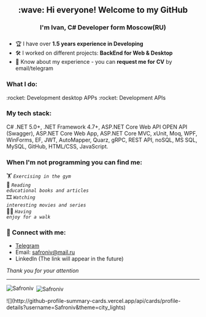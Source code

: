 <h2 align="center">:wave: Hi everyone! Welcome to my GitHub</h2>
<h3 align="center">I'm Ivan, C# Developer form Moscow(RU)</h3>
<h3 align="center"></h3>

- :trophy: I have over **1.5 years experience in Developing**
- :hammer_and_wrench: I worked on different projects: **BackEnd for Web & Desktop**
- 📄 Know about my experience - you can **request me for CV** by email/telegram

<h3 align="left">What I do: </h3>
:rocket: Development desktop APPs
:rocket: Development APIs


<h3 align="left">My tech stack:</h3>
  C# 
  .NET 5.0+, 
  .NET Framework 4.7+, 
  ASP.NET Core Web API OPEN API (Swagger), 
  ASP.NET Core Web App, 
  ASP.NET Core MVC, 
  xUnit, 
  Moq, 
  WPF, 
  WinForms, 
  EF, 
  JWT, 
  AutoMapper, 
  Quarz, 
  gRPC, 
  REST API, 
  noSQL, 
  MS SQL, 
  MySQL, 
  GitHub, 
  HTML/CSS,
  JavaScript.

### When I'm not programming you can find me:
:weight_lifting:  <code>*Exercising in the gym*</code>  
:open_book:  <code>*Reading educational books and articles*</code>  
:film_strip:  <code>*Watching interesting movies and series*</code>  
:walking_man: <code>*Having enjoy for a walk*</code>  

### :email:	Connect with me:
+ [Telegram](https://t.me/Safroniv)
+ Email: safroniv@mail.ru
+ LinkedIn (The link will appear in the future)

_Thank you for your attention_
___
<p><img align="left" src="https://github-readme-stats.vercel.app/api/top-langs?username=Safroniv&theme=great-gatsby&show_icons=true&locale=en&layout=normal" alt="Safroniv" /></p>

<p>&nbsp;<img align="center" src="https://github-readme-stats.vercel.app/api?username=Safroniv&theme=great-gatsby&show_icons=true&locale=en" alt="Safroniv" /></p>

<p>![](http://github-profile-summary-cards.vercel.app/api/cards/profile-details?username=Safroniv&theme=city_lights)</p>
